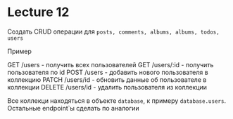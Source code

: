 # Lecture 12

Создать CRUD операции для `posts, comments, albums, albums, todos, users`

Пример

GET /users - получить всех пользователей
GET /users/:id - получить пользователя по id
POST /users - добавить нового пользователя в коллекцию
PATCH /users/id - обновить данные об пользователе в коллекции
DELETE /users/id - удалить пользователя из коллекции

Все коллекци находяться в объекте `database`, к примеру `database.users`.
Остальные endpoint`ы сделать по аналогии
